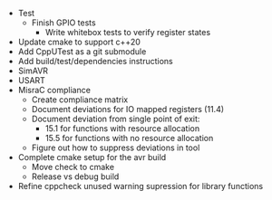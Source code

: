 * Test
  * Finish GPIO tests
    * Write whitebox tests to verify register states
* Update cmake to support c++20
* Add CppUTest as a git submodule
* Add build/test/dependencies instructions
* SimAVR
* USART
* MisraC compliance
  * Create compliance matrix
  * Document deviations for IO mapped registers (11.4)
  * Document deviation from single point of exit:
    * 15.1 for functions with resource allocation
    * 15.5 for functions with no resource allocation
  * Figure out how to suppress deviations in tool
* Complete cmake setup for the avr build
  * Move check to cmake
  * Release vs debug build
* Refine cppcheck unused warning supression for library functions
